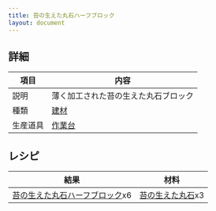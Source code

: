 ```yaml
---
title: 苔の生えた丸石ハーフブロック
layout: document
---
```

## 詳細

|項目|内容|
|---|---|
|説明|薄く加工された苔の生えた丸石ブロック|
|種類|[建材](建材)|
|生産道具|[作業台](作業台)|

## レシピ

|結果|材料|
|---|---|
|[苔の生えた丸石ハーフブロック](苔の生えた丸石ハーフブロック)x6|[苔の生えた丸石](苔の生えた丸石)x3|

